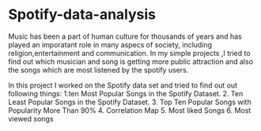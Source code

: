 # Spotify-data-analysis

Music has been a part of human culture for thousands of years and has played an imporatant role in many aspecs of society, including religion,entertainment and communication.  In my simple projects ,I tried to find out which musician and song is getting more public attraction and also the songs which are most listened by the spotify users.

In this project I worked on the Spotify data set and tried to find out out following things:
1.ten Most Popular Songs in the Spotify Dataset.
2. Ten Least Popular Songs in the Spotify Dataset.
3. Top Ten Popular Songs with Popularity More Than 90%
4. Correlation Map
5. Most liked Songs
6. Most viewed songs

